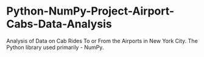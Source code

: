 # Python-NumPy-Project-Airport-Cabs-Data-Analysis

Analysis of Data on Cab Rides To or From the Airports in New York City. 
The Python library used primarily - NumPy.